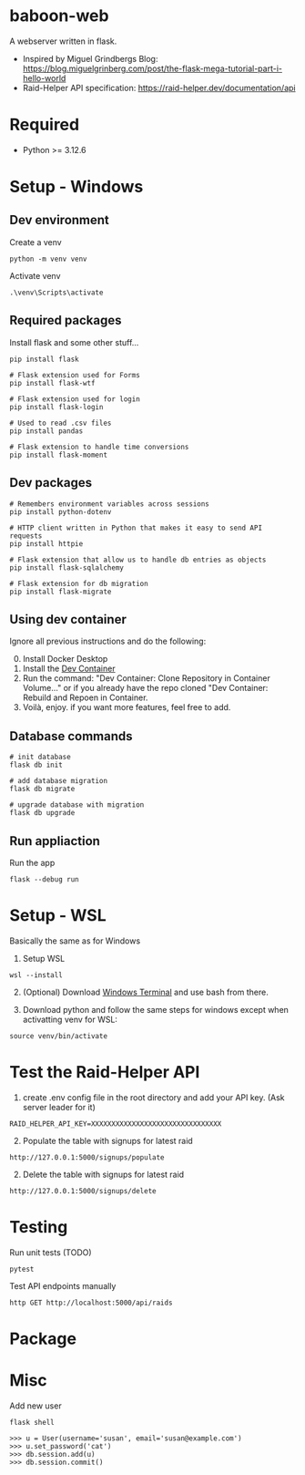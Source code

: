 # baboon-web
A webserver written in flask.

- Inspired by Miguel Grindbergs Blog: https://blog.miguelgrinberg.com/post/the-flask-mega-tutorial-part-i-hello-world
- Raid-Helper API specification: https://raid-helper.dev/documentation/api

# Required
- Python >= 3.12.6

# Setup - Windows

## Dev environment
Create a venv
```
python -m venv venv
```

Activate venv
```
.\venv\Scripts\activate
```
## Required packages
Install flask and some other stuff...
```
pip install flask

# Flask extension used for Forms
pip install flask-wtf

# Flask extension used for login
pip install flask-login

# Used to read .csv files
pip install pandas

# Flask extension to handle time conversions
pip install flask-moment
```

## Dev packages
```
# Remembers environment variables across sessions
pip install python-dotenv

# HTTP client written in Python that makes it easy to send API requests
pip install httpie

# Flask extension that allow us to handle db entries as objects
pip install flask-sqlalchemy

# Flask extension for db migration
pip install flask-migrate
```

## Using dev container

Ignore all previous instructions and do the following:

0. Install Docker Desktop
1. Install the [Dev Container](https://marketplace.visualstudio.com/items?itemName=ms-vscode-remote.remote-containers)
2. Run the command: "Dev Container: Clone Repository in Container Volume..." or if you already have the repo cloned "Dev Container: Rebuild and Repoen in Container.
3. Voilà, enjoy. if you want more features, feel free to add.

## Database commands

```
# init database
flask db init

# add database migration
flask db migrate

# upgrade database with migration
flask db upgrade
```

## Run appliaction


Run the app
```
flask --debug run
```

# Setup - WSL
Basically the same as for Windows

1. Setup WSL
```
wsl --install
```

2. (Optional) Download [Windows Terminal](https://apps.microsoft.com/detail/9n0dx20hk701?hl=en-US&gl=US) and use bash from there.

3. Download python and follow the same steps for windows except when activatting venv for WSL:
```
source venv/bin/activate
```

# Test the Raid-Helper API
1. create .env config file in the root directory and add your API key. (Ask server leader for it)
```
RAID_HELPER_API_KEY=XXXXXXXXXXXXXXXXXXXXXXXXXXXXXXXX
```
2. Populate the table with signups for latest raid
````
http://127.0.0.1:5000/signups/populate
````
2. Delete the table with signups for latest raid
```
http://127.0.0.1:5000/signups/delete
```

# Testing
Run unit tests (TODO)
```
pytest
```

Test API endpoints manually
```
http GET http://localhost:5000/api/raids
```

# Package

# Misc
Add new user
```
flask shell

>>> u = User(username='susan', email='susan@example.com')
>>> u.set_password('cat')
>>> db.session.add(u)
>>> db.session.commit()
```